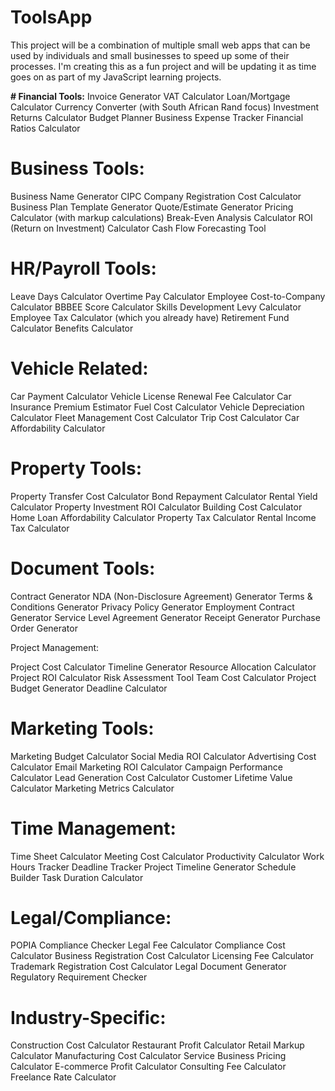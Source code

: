 # ToolsApp
This project will be a combination of multiple small web apps that can be used by individuals and small businesses to speed up some of their processes.
I'm creating this as a fun project and will be updating it as time goes on as part of my JavaScript learning projects.

**# Financial Tools:**
Invoice Generator
VAT Calculator
Loan/Mortgage Calculator
Currency Converter (with South African Rand focus)
Investment Returns Calculator
Budget Planner
Business Expense Tracker
Financial Ratios Calculator

# Business Tools:
Business Name Generator
CIPC Company Registration Cost Calculator
Business Plan Template Generator
Quote/Estimate Generator
Pricing Calculator (with markup calculations)
Break-Even Analysis Calculator
ROI (Return on Investment) Calculator
Cash Flow Forecasting Tool

# HR/Payroll Tools:
Leave Days Calculator
Overtime Pay Calculator
Employee Cost-to-Company Calculator
BBBEE Score Calculator
Skills Development Levy Calculator
Employee Tax Calculator (which you already have)
Retirement Fund Calculator
Benefits Calculator

# Vehicle Related:
Car Payment Calculator
Vehicle License Renewal Fee Calculator
Car Insurance Premium Estimator
Fuel Cost Calculator
Vehicle Depreciation Calculator
Fleet Management Cost Calculator
Trip Cost Calculator
Car Affordability Calculator

# Property Tools:
Property Transfer Cost Calculator
Bond Repayment Calculator
Rental Yield Calculator
Property Investment ROI Calculator
Building Cost Calculator
Home Loan Affordability Calculator
Property Tax Calculator
Rental Income Tax Calculator

# Document Tools:
Contract Generator
NDA (Non-Disclosure Agreement) Generator
Terms & Conditions Generator
Privacy Policy Generator
Employment Contract Generator
Service Level Agreement Generator
Receipt Generator
Purchase Order Generator

Project Management:

Project Cost Calculator
Timeline Generator
Resource Allocation Calculator
Project ROI Calculator
Risk Assessment Tool
Team Cost Calculator
Project Budget Generator
Deadline Calculator

# Marketing Tools:
Marketing Budget Calculator
Social Media ROI Calculator
Advertising Cost Calculator
Email Marketing ROI Calculator
Campaign Performance Calculator
Lead Generation Cost Calculator
Customer Lifetime Value Calculator
Marketing Metrics Calculator

# Time Management:
Time Sheet Calculator
Meeting Cost Calculator
Productivity Calculator
Work Hours Tracker
Deadline Tracker
Project Timeline Generator
Schedule Builder
Task Duration Calculator

# Legal/Compliance:
POPIA Compliance Checker
Legal Fee Calculator
Compliance Cost Calculator
Business Registration Cost Calculator
Licensing Fee Calculator
Trademark Registration Cost Calculator
Legal Document Generator
Regulatory Requirement Checker

# Industry-Specific:
Construction Cost Calculator
Restaurant Profit Calculator
Retail Markup Calculator
Manufacturing Cost Calculator
Service Business Pricing Calculator
E-commerce Profit Calculator
Consulting Fee Calculator
Freelance Rate Calculator

